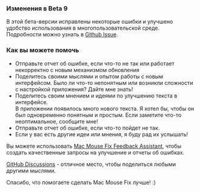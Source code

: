 ### Изменения в Beta 9

В этой бета-версии исправлены некоторые ошибки и улучшено удобство использования в многопользовательской среде. \
Подробности можно узнать в [Github Issue](https://github.com/noah-nuebling/mac-mouse-fix/issues/93).

### Как вы можете помочь

- Отправьте отчет об ошибке, если что-то не так или работает некорректно с новым механизмом обновления
- Поделитесь своими мыслями и опытом работы с новым интерфейсом. Было ли что-то непонятным или возникли сложности с настройкой приложения? Дайте мне знать!
- Поделитесь своим мнением и идеями по улучшению текста в интерфейсе.\
   В приложении появилось много нового текста. Я хотел бы, чтобы он был одновременно понятным и простым. Если заметите что-то неоптимальное, сообщите мне!
- Отправьте отчет об ошибке, если что-то пойдет не так.
- Если у вас есть другие идеи или мнения, я буду рад их услышать!

Вы можете использовать [Mac Mouse Fix Feedback Assistant](https://github.com/noah-nuebling/mac-mouse-fix/issues/new/choose), чтобы создать качественные запросы на улучшение и отчеты об ошибках.

[GitHub Discussions](https://github.com/noah-nuebling/mac-mouse-fix/discussions/82) - отличное место, чтобы поделиться любыми другими мыслями.

Спасибо, что помогаете сделать Mac Mouse Fix лучше! :)